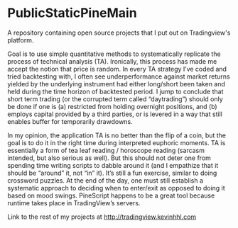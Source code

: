 # PublicStaticPineMain
A repository containing open source projects that I put out on Tradingview's platform. 

Goal is to use simple quantitative methods to systematically replicate the process of technical analysis (TA). Ironically, this process has made me accept the notion that price is random. In every TA strategy I’ve coded and tried backtesting with, I often see underperformance against market returns yielded by the underlying instrument had either long/short been taken and held during the time horizon of backtested period. I jump to conclude that short term trading (or the corrupted term called “daytrading”) should only be done if one is (a) restricted from holding overnight positions, and (b) employs capital provided by a third parties, or is levered in a way that still enables buffer for temporarily drawdowns. 

In my opinion, the application TA is no better than the flip of a coin, but the goal is to do it in the right time during interpreted euphoric moments. TA is essentially a form of tea leaf reading / horoscope reading (sarcasm intended, but also serious as well). But this should not deter one from spending time writing scripts to dabble around it (and I empathize that it should be “around” it, not “in” it). It’s still a fun exercise, similar to doing crossword puzzles. At the end of the day, one must still establish a systematic approach to deciding when to enter/exit as opposed to doing it based on mood swings. PineScript happens to be a great tool because runtime takes place in TradingView’s servers. 

Link to the rest of my projects at http://tradingview.kevinhhl.com
